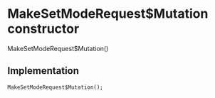 


# MakeSetModeRequest$Mutation constructor







MakeSetModeRequest$Mutation()





## Implementation

```dart
MakeSetModeRequest$Mutation();
```







